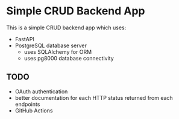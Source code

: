 # Simple CRUD Backend App

This is a simple CRUD backend app which uses:
 * FastAPI
 * PostgreSQL database server
   * uses SQLAlchemy for ORM
   * uses pg8000 database connectivity

## TODO

 * OAuth authentication
 * better documentation for each HTTP status returned from each endpoints
 * GitHub Actions

